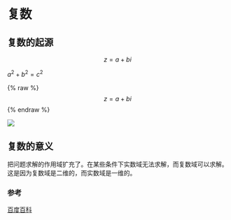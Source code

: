 # 复数

## 复数的起源

$$
z=a+bi
$$

$a^2 + b^2 = c^2$

{% raw %}
$$
z=a+bi
$$
{% endraw %}

<img src="http://latex.codecogs.com/svg.latex?z=a+bi" />

## 复数的意义

把问题求解的作用域扩充了。在某些条件下实数域无法求解，而复数域可以求解。
这是因为复数域是二维的，而实数域是一维的。

### 参考

[百度百科](https://baike.baidu.com/item/%E5%A4%8D%E6%95%B0/254365)